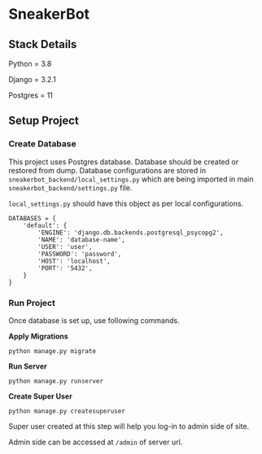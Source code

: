 # SneakerBot

## Stack Details
Python = 3.8

Django = 3.2.1

Postgres = 11

## Setup Project

### Create Database
This project uses Postgres database. Database should be created or restored from dump.
Database configurations are stored in `sneakerbot_backend/local_settings.py` which are being imported in main 
`sneakerbot_backend/settings.py` file.

`local_settings.py` should have this object as per local configurations.

```
DATABASES = {
    'default': {
        'ENGINE': 'django.db.backends.postgresql_psycopg2',
        'NAME': 'database-name',
        'USER': 'user',
        'PASSWORD': 'password',
        'HOST': 'localhost',
        'PORT': '5432',
    }
}
```

### Run Project
Once database is set up, use following commands.

**Apply Migrations**

`python manage.py migrate`

**Run Server**

`python manage.py runserver`

**Create Super User**

`python manage.py createsuperuser`

Super user created at this step will help you log-in to admin side of site. 

Admin side can be accessed at `/admin` of server url.

